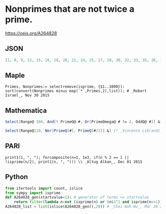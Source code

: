 # Nonprimes that are not twice a prime\.
https://oeis.org/A264828
## JSON
```JSON
[1, 8, 9, 12, 15, 16, 18, 20, 21, 24, 25, 27, 28, 30, 32, 33, 35, 36, 39, 40, 42, 44, 45, 48, 49, 50, 51, 52, 54, 55, 56, 57, 60, 63, 64, 65, 66, 68, 69, 70, 72, 75, 76, 77, 78, 80, 81, 84, 85, 87, 88, 90, 91, 92, 93, 95, 96, 98, 99, 100, 102, 104]
```
## Maple
```Maple
Primes, Nonprimes:= selectremove(isprime, {$1..1000}):
sort(convert(Nonprimes minus map(`*`,Primes,2),list)); # _Robert Israel_, Nov 30 2015
```
## Mathematica
```Mathematica
Select[Range@ 104, And[! PrimeQ@ #, Or[PrimeOmega@ # != 2, OddQ@ #]] &] (* _Michael De Vlieger_, Nov 27 2015 *)
```
```Mathematica
Select[Range@110, Nor[PrimeQ[#], PrimeQ[#/2]] &] (* _Vincenzo Librandi_, Jan 22 2016 *)
```
## PARI
```PARI
print1(1, ", "); forcomposite(n=1, 1e3, if(n % 2 == 1 || !isprime(n/2), print1(n, ", "))) \\ _Altug Alkan_, Dec 01 2015
```
## Python
```Python
from itertools import count, islice
from sympy import isprime
def A264828_gen(startvalue=1): # generator of terms >= startvalue
    return filter(lambda n:not (isprime(n) or (n&1^1 and isprime(n>>1))),count(max(startvalue,1)))
A264828_list = list(islice(A264828_gen(),20)) # _Chai Wah Wu_, Mar 26 2024
```

